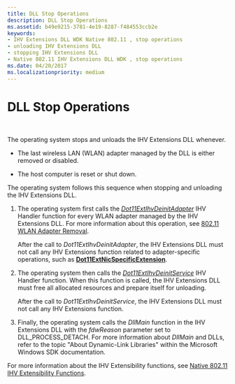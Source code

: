 ```yaml
---
title: DLL Stop Operations
description: DLL Stop Operations
ms.assetid: b49e9215-3781-4e19-8287-f484553ccb2e
keywords:
- IHV Extensions DLL WDK Native 802.11 , stop operations
- unloading IHV Extensions DLL
- stopping IHV Extensions DLL
- Native 802.11 IHV Extensions DLL WDK , stop operations
ms.date: 04/20/2017
ms.localizationpriority: medium
---
```


# DLL Stop Operations




 

The operating system stops and unloads the IHV Extensions DLL whenever.

-   The last wireless LAN (WLAN) adapter managed by the DLL is either removed or disabled.

-   The host computer is reset or shut down.

The operating system follows this sequence when stopping and unloading the IHV Extensions DLL.

1.  The operating system first calls the [*Dot11ExtIhvDeinitAdapter*](https://docs.microsoft.com/windows-hardware/drivers/ddi/wlanihv/nc-wlanihv-dot11extihv_deinit_adapter) IHV Handler function for every WLAN adapter managed by the IHV Extensions DLL. For more information about this operation, see [802.11 WLAN Adapter Removal](802-11-wlan-adapter-removal.md).

    After the call to *Dot11ExtIhvDeinitAdapter*, the IHV Extensions DLL must not call any IHV Extensions function related to adapter-specific operations, such as [**Dot11ExtNicSpecificExtension**](https://docs.microsoft.com/windows-hardware/drivers/ddi/wlanihv/nc-wlanihv-dot11ext_nic_specific_extension).

2.  The operating system then calls the [*Dot11ExtIhvDeinitService*](https://docs.microsoft.com/windows-hardware/drivers/ddi/wlanihv/nc-wlanihv-dot11extihv_deinit_service) IHV Handler function. When this function is called, the IHV Extensions DLL must free all allocated resources and prepare itself for unloading.

    After the call to *Dot11ExtIhvDeinitService*, the IHV Extensions DLL must not call any IHV Extensions function.

3.  Finally, the operating system calls the *DllMain* function in the IHV Extensions DLL with the *fdwReason* parameter set to DLL\_PROCESS\_DETACH. For more information about *DllMain* and DLLs, refer to the topic "About Dynamic-Link Libraries" within the Microsoft Windows SDK documentation.

For more information about the IHV Extensibility functions, see [Native 802.11 IHV Extensibility Functions](https://docs.microsoft.com/windows-hardware/drivers/network/native-802-11-ihv-extensibility-functions).

 

 






